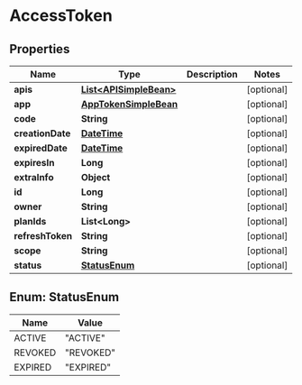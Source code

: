 
# AccessToken

## Properties
Name | Type | Description | Notes
------------ | ------------- | ------------- | -------------
**apis** | [**List&lt;APISimpleBean&gt;**](APISimpleBean.md) |  |  [optional]
**app** | [**AppTokenSimpleBean**](AppTokenSimpleBean.md) |  |  [optional]
**code** | **String** |  |  [optional]
**creationDate** | [**DateTime**](DateTime.md) |  |  [optional]
**expiredDate** | [**DateTime**](DateTime.md) |  |  [optional]
**expiresIn** | **Long** |  |  [optional]
**extraInfo** | **Object** |  |  [optional]
**id** | **Long** |  |  [optional]
**owner** | **String** |  |  [optional]
**planIds** | **List&lt;Long&gt;** |  |  [optional]
**refreshToken** | **String** |  |  [optional]
**scope** | **String** |  |  [optional]
**status** | [**StatusEnum**](#StatusEnum) |  |  [optional]


<a name="StatusEnum"></a>
## Enum: StatusEnum
Name | Value
---- | -----
ACTIVE | &quot;ACTIVE&quot;
REVOKED | &quot;REVOKED&quot;
EXPIRED | &quot;EXPIRED&quot;



